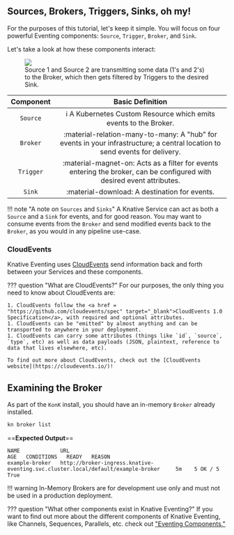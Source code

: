 ## Sources, Brokers, Triggers, Sinks, oh my!
For the purposes of this tutorial, let's keep it simple. You will focus on four powerful Eventing components: `Source`, `Trigger`, `Broker`, and `Sink`.

Let's take a look at how these components interact:
<figure>
  <img src="https://user-images.githubusercontent.com/16281246/116248768-1fe56080-a73a-11eb-9a85-8bdccb82d16c.png" draggable="false">
  <figcaption> Source 1 and Source 2 are transmitting some data (1's and 2's) to the Broker, which then gets filtered by Triggers to the desired Sink.</figcaption>
</figure>

| Component      | Basic Definition                          |
| :---------: | :----------------------------------: |
| `Source`       | :information_source:  A Kubernetes Custom Resource which emits events to the Broker. |
| `Broker`       | :material-relation-many-to-many: A "hub" for events in your infrastructure; a central location to send events for delivery. |
| `Trigger`    | :material-magnet-on: Acts as a filter for events entering the broker, can be configured with desired event attributes. |
| `Sink`    | :material-download:  A destination for events. |

!!! note "A note on `Sources` and `Sinks`"
    A Knative Service can act as both a `Source` and a `Sink` for events, and for good reason. You may want to consume events from the `Broker` and send modified events back to the `Broker`, as you would in any pipeline use-case.

### CloudEvents
Knative Eventing uses <a href="https://github.com/cloudevents/spec/blob/master/primer.md" target="blank_">CloudEvents</a> send information back and forth between your Services and these components.

??? question "What are CloudEvents?"
    For our purposes, the only thing you need to know about CloudEvents are:

    1. CloudEvents follow the <a href = "https://github.com/cloudevents/spec" target="_blank">CloudEvents 1.0 Specification</a>, with required and optional attributes.
    1. CloudEvents can be "emitted" by almost anything and can be transported to anywhere in your deployment.  
    1. CloudEvents can carry some attributes (things like `id`, `source`, `type`, etc) as well as data payloads (JSON, plaintext, reference to data that lives elsewhere, etc).

    To find out more about CloudEvents, check out the [CloudEvents website](https://cloudevents.io/)!


## Examining the Broker
As part of the `KonK` install, you should have an in-memory `Broker` already installed.
```bash
kn broker list
```

==**Expected Output**==
```{ .bash .no-copy }
NAME             URL                                                                                AGE   CONDITIONS   READY   REASON
example-broker   http://broker-ingress.knative-eventing.svc.cluster.local/default/example-broker     5m    5 OK / 5    True
```
!!! warning
    In-Memory Brokers are for development use only and must not be used in a production deployment.


??? question "What other components exist in Knative Eventing?"
    If you want to find out more about the different components of Knative Eventing, like Channels, Sequences, Parallels, etc. check out <a href="../eventing/README.md" target="blank_">"Eventing Components."</a>
